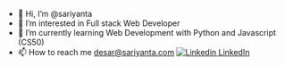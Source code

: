 - 👋 Hi, I’m @sariyanta
- 👀 I’m interested in Full stack Web Developer
- 🌱 I’m currently learning Web Development with Python and Javascript (CS50)
- 📫 How to reach me  desar@sariyanta.com
[![Linkedin](https://i.stack.imgur.com/gVE0j.png) LinkedIn](https://www.linkedin.com/in/sariyanta)
<!---
sariyanta/sariyanta is a ✨ special ✨ repository because its `README.md` (this file) appears on your GitHub profile.
You can click the Preview link to take a look at your changes.
--->
